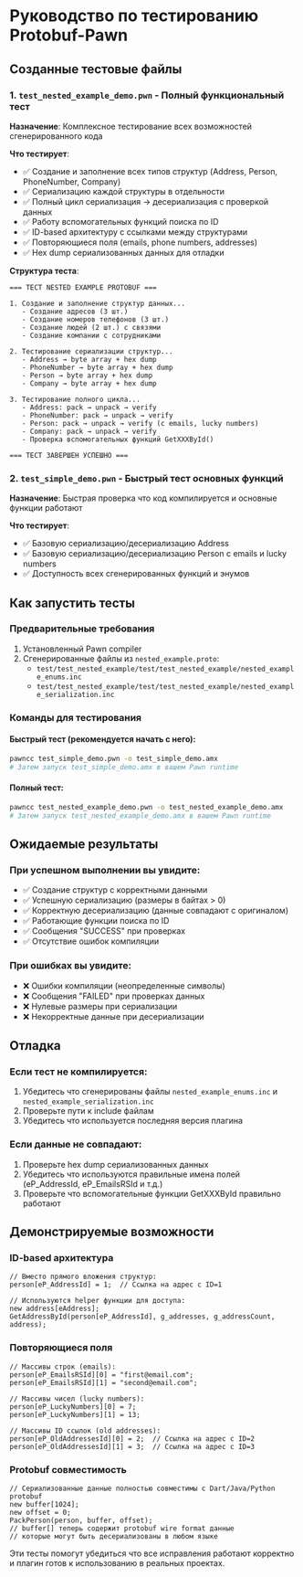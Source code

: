# Руководство по тестированию Protobuf-Pawn

## Созданные тестовые файлы

### 1. `test_nested_example_demo.pwn` - Полный функциональный тест
**Назначение**: Комплексное тестирование всех возможностей сгенерированного кода

**Что тестирует**:
- ✅ Создание и заполнение всех типов структур (Address, Person, PhoneNumber, Company)
- ✅ Сериализацию каждой структуры в отдельности
- ✅ Полный цикл сериализация → десериализация с проверкой данных
- ✅ Работу вспомогательных функций поиска по ID
- ✅ ID-based архитектуру с ссылками между структурами
- ✅ Повторяющиеся поля (emails, phone numbers, addresses)
- ✅ Hex dump сериализованных данных для отладки

**Структура теста**:
```
=== ТЕСТ NESTED EXAMPLE PROTOBUF ===

1. Создание и заполнение структур данных...
   - Создание адресов (3 шт.)
   - Создание номеров телефонов (3 шт.)
   - Создание людей (2 шт.) с связями
   - Создание компании с сотрудниками

2. Тестирование сериализации структур...
   - Address → byte array + hex dump
   - PhoneNumber → byte array + hex dump  
   - Person → byte array + hex dump
   - Company → byte array + hex dump

3. Тестирование полного цикла...
   - Address: pack → unpack → verify
   - PhoneNumber: pack → unpack → verify
   - Person: pack → unpack → verify (с emails, lucky numbers)
   - Company: pack → unpack → verify
   - Проверка вспомогательных функций GetXXXById()

=== ТЕСТ ЗАВЕРШЕН УСПЕШНО ===
```

### 2. `test_simple_demo.pwn` - Быстрый тест основных функций
**Назначение**: Быстрая проверка что код компилируется и основные функции работают

**Что тестирует**:
- ✅ Базовую сериализацию/десериализацию Address
- ✅ Базовую сериализацию/десериализацию Person с emails и lucky numbers
- ✅ Доступность всех сгенерированных функций и энумов

## Как запустить тесты

### Предварительные требования
1. Установленный Pawn compiler
2. Сгенерированные файлы из `nested_example.proto`:
   - `test/test_nested_example/test/test_nested_example/nested_example_enums.inc`
   - `test/test_nested_example/test/test_nested_example/nested_example_serialization.inc`

### Команды для тестирования

#### Быстрый тест (рекомендуется начать с него):
```bash
pawncc test_simple_demo.pwn -o test_simple_demo.amx
# Затем запуск test_simple_demo.amx в вашем Pawn runtime
```

#### Полный тест:
```bash
pawncc test_nested_example_demo.pwn -o test_nested_example_demo.amx
# Затем запуск test_nested_example_demo.amx в вашем Pawn runtime
```

## Ожидаемые результаты

### При успешном выполнении вы увидите:
- ✅ Создание структур с корректными данными
- ✅ Успешную сериализацию (размеры в байтах > 0)
- ✅ Корректную десериализацию (данные совпадают с оригиналом)
- ✅ Работающие функции поиска по ID
- ✅ Сообщения "SUCCESS" при проверках
- ✅ Отсутствие ошибок компиляции

### При ошибках вы увидите:
- ❌ Ошибки компиляции (неопределенные символы)
- ❌ Сообщения "FAILED" при проверках данных
- ❌ Нулевые размеры при сериализации
- ❌ Некорректные данные при десериализации

## Отладка

### Если тест не компилируется:
1. Убедитесь что сгенерированы файлы `nested_example_enums.inc` и `nested_example_serialization.inc`
2. Проверьте пути к include файлам
3. Убедитесь что используется последняя версия плагина

### Если данные не совпадают:
1. Проверьте hex dump сериализованных данных
2. Убедитесь что используются правильные имена полей (eP_AddressId, eP_EmailsRSId и т.д.)
3. Проверьте что вспомогательные функции GetXXXById правильно работают

## Демонстрируемые возможности

### ID-based архитектура
```pawn
// Вместо прямого вложения структур:
person[eP_AddressId] = 1;  // Ссылка на адрес с ID=1

// Используются helper функции для доступа:
new address[eAddress];
GetAddressById(person[eP_AddressId], g_addresses, g_addressCount, address);
```

### Повторяющиеся поля
```pawn
// Массивы строк (emails):
person[eP_EmailsRSId][0] = "first@email.com";
person[eP_EmailsRSId][1] = "second@email.com";

// Массивы чисел (lucky numbers):
person[eP_LuckyNumbers][0] = 7;
person[eP_LuckyNumbers][1] = 13;

// Массивы ID ссылок (old addresses):
person[eP_OldAddressesId][0] = 2;  // Ссылка на адрес с ID=2
person[eP_OldAddressesId][1] = 3;  // Ссылка на адрес с ID=3
```

### Protobuf совместимость
```pawn
// Сериализованные данные полностью совместимы с Dart/Java/Python protobuf
new buffer[1024];
new offset = 0;
PackPerson(person, buffer, offset);
// buffer[] теперь содержит protobuf wire format данные
// которые могут быть десериализованы в любом языке
```

Эти тесты помогут убедиться что все исправления работают корректно и плагин готов к использованию в реальных проектах. 